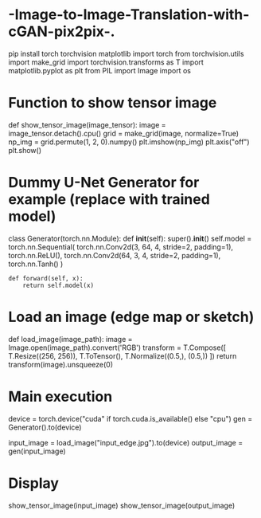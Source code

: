 # -Image-to-Image-Translation-with-cGAN-pix2pix-.
pip install torch torchvision matplotlib
import torch
from torchvision.utils import make_grid
import torchvision.transforms as T
import matplotlib.pyplot as plt
from PIL import Image
import os

# Function to show tensor image
def show_tensor_image(image_tensor):
    image = image_tensor.detach().cpu()
    grid = make_grid(image, normalize=True)
    np_img = grid.permute(1, 2, 0).numpy()
    plt.imshow(np_img)
    plt.axis("off")
    plt.show()

# Dummy U-Net Generator for example (replace with trained model)
class Generator(torch.nn.Module):
    def __init__(self):
        super().__init__()
        self.model = torch.nn.Sequential(
            torch.nn.Conv2d(3, 64, 4, stride=2, padding=1),
            torch.nn.ReLU(),
            torch.nn.Conv2d(64, 3, 4, stride=2, padding=1),
            torch.nn.Tanh()
        )

    def forward(self, x):
        return self.model(x)

# Load an image (edge map or sketch)
def load_image(image_path):
    image = Image.open(image_path).convert('RGB')
    transform = T.Compose([
        T.Resize((256, 256)),
        T.ToTensor(),
        T.Normalize((0.5,), (0.5,))
    ])
    return transform(image).unsqueeze(0)

# Main execution
device = torch.device("cuda" if torch.cuda.is_available() else "cpu")
gen = Generator().to(device)

input_image = load_image("input_edge.jpg").to(device)
output_image = gen(input_image)

# Display
show_tensor_image(input_image)
show_tensor_image(output_image)
